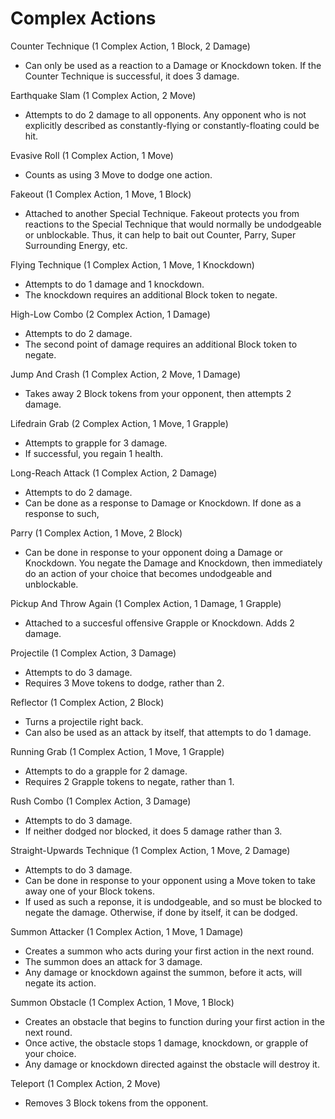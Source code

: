 # Complex Actions

Counter Technique (1 Complex Action, 1 Block, 2 Damage)
- Can only be used as a reaction to a Damage or Knockdown token. If the Counter Technique is successful, it does 3 damage.

Earthquake Slam (1 Complex Action, 2 Move)
- Attempts to do 2 damage to all opponents. Any opponent who is not explicitly described as constantly-flying or constantly-floating could be hit.

Evasive Roll (1 Complex Action, 1 Move)
- Counts as using 3 Move to dodge one action.

Fakeout (1 Complex Action, 1 Move, 1 Block)
- Attached to another Special Technique. Fakeout protects you from reactions to the Special Technique that would normally be undodgeable or unblockable. Thus, it can help to bait out Counter, Parry, Super Surrounding Energy, etc.

Flying Technique (1 Complex Action, 1 Move, 1 Knockdown)
- Attempts to do 1 damage and 1 knockdown.
- The knockdown requires an additional Block token to negate.

High-Low Combo (2 Complex Action, 1 Damage)
- Attempts to do 2 damage.
- The second point of damage requires an additional Block token to negate.

Jump And Crash (1 Complex Action, 2 Move, 1 Damage)
- Takes away 2 Block tokens from your opponent, then attempts 2 damage.

Lifedrain Grab (2 Complex Action, 1 Move, 1 Grapple)
- Attempts to grapple for 3 damage.
- If successful, you regain 1 health.

Long-Reach Attack (1 Complex Action, 2 Damage)
- Attempts to do 2 damage.
- Can be done as a response to Damage or Knockdown. If done as a response to such, 

Parry (1 Complex Action, 1 Move, 2 Block)
- Can be done in response to your opponent doing a Damage or Knockdown. You negate the Damage and Knockdown, then immediately do an action of your choice that becomes undodgeable and unblockable.

Pickup And Throw Again (1 Complex Action, 1 Damage, 1 Grapple)
- Attached to a succesful offensive Grapple or Knockdown. Adds 2 damage.

Projectile (1 Complex Action, 3 Damage)
- Attempts to do 3 damage.
- Requires 3 Move tokens to dodge, rather than 2.

Reflector (1 Complex Action, 2 Block)
- Turns a projectile right back.
- Can also be used as an attack by itself, that attempts to do 1 damage.

Running Grab (1 Complex Action, 1 Move, 1 Grapple)
- Attempts to do a grapple for 2 damage.
- Requires 2 Grapple tokens to negate, rather than 1.

Rush Combo (1 Complex Action, 3 Damage)
- Attempts to do 3 damage.
- If neither dodged nor blocked, it does 5 damage rather than 3.

Straight-Upwards Technique (1 Complex Action, 1 Move, 2 Damage)
- Attempts to do 3 damage.
- Can be done in response to your opponent using a Move token to take away one of your Block tokens.
- If used as such a reponse, it is undodgeable, and so must be blocked to negate the damage. Otherwise, if done by itself, it can be dodged.

Summon Attacker (1 Complex Action, 1 Move, 1 Damage)
- Creates a summon who acts during your first action in the next round.
- The summon does an attack for 3 damage.
- Any damage or knockdown against the summon, before it acts, will negate its action.

Summon Obstacle (1 Complex Action, 1 Move, 1 Block)
- Creates an obstacle that begins to function during your first action in the next round.
- Once active, the obstacle stops 1 damage, knockdown, or grapple of your choice.
- Any damage or knockdown directed against the obstacle will destroy it.

Teleport (1 Complex Action, 2 Move)
- Removes 3 Block tokens from the opponent.
